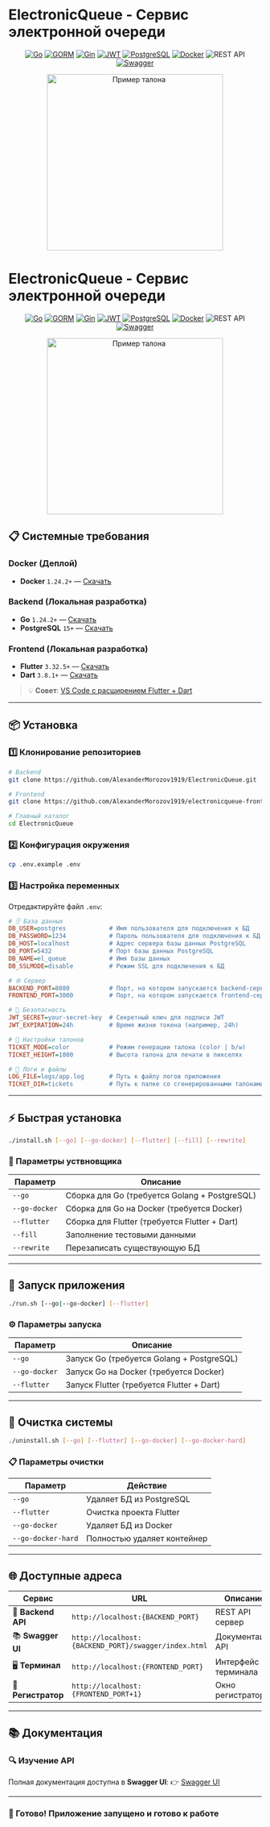 # **ElectronicQueue - Сервис электронной очереди**

<p align="center">
  <a href="https://go.dev/"><img src="https://img.shields.io/badge/Go-00ADD8?logo=go&logoColor=white&style=for-the-badge" alt="Go"></a>
  <a href="https://gorm.io/"><img src="https://img.shields.io/badge/GORM-FFCA28?logo=go&logoColor=black&style=for-the-badge" alt="GORM"></a>
  <a href="https://gin-gonic.com/"><img src="https://img.shields.io/badge/Gin-00B386?logo=go&logoColor=white&style=for-the-badge" alt="Gin"></a>
  <a href="https://jwt.io/"><img src="https://img.shields.io/badge/JWT-000000?logo=jsonwebtokens&logoColor=white&style=for-the-badge" alt="JWT"></a>
  <a href="https://www.postgresql.org/"><img src="https://img.shields.io/badge/PostgreSQL-4169E1?logo=postgresql&logoColor=white&style=for-the-badge" alt="PostgreSQL"></a>
  <a href="https://www.docker.com/"><img src="https://img.shields.io/badge/Docker-2496ED?logo=docker&logoColor=white&style=for-the-badge" alt="Docker"></a>
  <a><img src="https://img.shields.io/badge/REST%20API-FF6F00?logo=rest&logoColor=white&style=for-the-badge" alt="REST API"></a>
  <a href="https://swagger.io/"><img src="https://img.shields.io/badge/Swagger-85EA2D?logo=swagger&logoColor=black&style=for-the-badge" alt="Swagger"></a>
</p>

<p align="center">
  <img src="assets/img/ticket_example.png" alt="Пример талона" width="350"/>
</p>

# **ElectronicQueue - Сервис электронной очереди**

<p align="center">
  <a href="https://go.dev/"><img src="https://img.shields.io/badge/Go-00ADD8?logo=go&logoColor=white&style=for-the-badge" alt="Go"></a>
  <a href="https://gorm.io/"><img src="https://img.shields.io/badge/GORM-FFCA28?logo=go&logoColor=black&style=for-the-badge" alt="GORM"></a>
  <a href="https://gin-gonic.com/"><img src="https://img.shields.io/badge/Gin-00B386?logo=go&logoColor=white&style=for-the-badge" alt="Gin"></a>
  <a href="https://jwt.io/"><img src="https://img.shields.io/badge/JWT-000000?logo=jsonwebtokens&logoColor=white&style=for-the-badge" alt="JWT"></a>
  <a href="https://www.postgresql.org/"><img src="https://img.shields.io/badge/PostgreSQL-4169E1?logo=postgresql&logoColor=white&style=for-the-badge" alt="PostgreSQL"></a>
  <a href="https://www.docker.com/"><img src="https://img.shields.io/badge/Docker-2496ED?logo=docker&logoColor=white&style=for-the-badge" alt="Docker"></a>
  <a><img src="https://img.shields.io/badge/REST%20API-FF6F00?logo=rest&logoColor=white&style=for-the-badge" alt="REST API"></a>
  <a href="https://swagger.io/"><img src="https://img.shields.io/badge/Swagger-85EA2D?logo=swagger&logoColor=black&style=for-the-badge" alt="Swagger"></a>
</p>

<p align="center">
  <img src="assets/img/ticket_example.png" alt="Пример талона" width="350"/>
</p>

## 📋 Системные требования

### Docker (Деплой)
- **Docker** `1.24.2+` — [Скачать](https://docs.docker.com/desktop/)

### Backend (Локальная разработка)
- **Go** `1.24.2+` — [Скачать](https://go.dev/dl/)
- **PostgreSQL** `15+` — [Скачать](https://www.postgresql.org/download/)

### Frontend (Локальная разработка)
- **Flutter** `3.32.5+` — [Скачать](https://docs.flutter.dev/get-started/install)
- **Dart** `3.8.1+` — [Скачать](https://dart.dev/get-dart)

> 💡 **Совет**: [VS Code с расширением Flutter + Dart](https://docs.flutter.dev/install/with-vs-code)

---

## 📦 Установка

### 1️⃣ Клонирование репозиториев

```bash
# Backend
git clone https://github.com/AlexanderMorozov1919/ElectronicQueue.git

# Frontend
git clone https://github.com/AlexanderMorozov1919/electronicqueue-frontend.git

# Главный каталог
cd ElectronicQueue
```

### 2️⃣ Конфигурация окружения

```bash
cp .env.example .env
```

### 3️⃣ Настройка переменных

Отредактируйте файл `.env`:

```ini
# 🗄️ База данных
DB_USER=postgres            # Имя пользователя для подключения к БД
DB_PASSWORD=1234            # Пароль пользователя для подключения к БД
DB_HOST=localhost           # Адрес сервера базы данных PostgreSQL
DB_PORT=5432                # Порт базы данных PostgreSQL
DB_NAME=el_queue            # Имя базы данных
DB_SSLMODE=disable          # Режим SSL для подключения к БД

# 🌐 Сервер
BACKEND_PORT=8080           # Порт, на котором запускается backend-сервер
FRONTEND_PORT=3000          # Порт, на котором запускается frontend-сервер

# 🔐 Безопасность
JWT_SECRET=your-secret-key  # Секретный ключ для подписи JWT
JWT_EXPIRATION=24h          # Время жизни токена (например, 24h)

# 🎫 Настройки талонов
TICKET_MODE=color           # Режим генерации талона (color | b/w)
TICKET_HEIGHT=1000          # Высота талона для печати в пикселях

# 📝 Логи и файлы
LOG_FILE=logs/app.log       # Путь к файлу логов приложения
TICKET_DIR=tickets          # Путь к папке со сгенерированными талонами
```

---

## ⚡ Быстрая установка

```bash
./install.sh [--go] [--go-docker] [--flutter] [--fill] [--rewrite]
```

### 📌 Параметры уствновщика

| Параметр | Описание |
|----------|----------|
| `--go` | Сборка для Go (требуется Golang + PostgreSQL) |
| `--go-docker` | Сборка для Go на Docker (требуется Docker) |
| `--flutter` | Сборка для Flutter (требуется Flutter + Dart) |
| `--fill` | Заполнение тестовыми данными |
| `--rewrite` | Перезаписать существующую БД |

---

## 🚀 Запуск приложения

```bash
./run.sh [--go|--go-docker] [--flutter]
```

### ⚙️ Параметры запуска

| Параметр | Описание |
|----------|----------|
| `--go` | Запуск Go (требуется Golang + PostgreSQL) |
| `--go-docker` | Запуск Go на Docker (требуется Docker) |
| `--flutter` | Запуск Flutter (требуется Flutter + Dart)|

---

## 🧹 Очистка системы

```bash
./uninstall.sh [--go] [--flutter] [--go-docker] [--go-docker-hard]
```

### 📋 Параметры очистки

| Параметр | Действие |
|----------|----------|
| `--go` | Удаляет БД из PostgreSQL |
| `--flutter` | Очистка проекта Flutter |
| `--go-docker` | Удаляет БД из Docker |
| `--go-docker-hard` | Полностью удаляет контейнер |

---

## 🌐 Доступные адреса

| Сервис | URL | Описание |
|--------|-----|----------|
| 🔧 **Backend API** | `http://localhost:{BACKEND_PORT}` | REST API сервер |
| 📚 **Swagger UI** | `http://localhost:{BACKEND_PORT}/swagger/index.html` | Документация API |
| 🖥️ **Терминал** | `http://localhost:{FRONTEND_PORT}` | Интерфейс терминала |
| 📝 **Регистратор** | `http://localhost:{FRONTEND_PORT+1}` | Окно регистратора |

---

## 📚 Документация

### 🔍 Изучение API

Полная документация доступна в **Swagger UI**:
👉 [Swagger UI](http://localhost:8080/swagger/index.html)

---

### 🎉 Готово! Приложение запущено и готово к работе